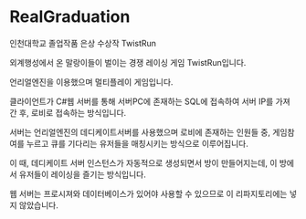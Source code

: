 # RealGraduation
인천대학교 졸업작품 은상 수상작 TwistRun

외계행성에서 온 말랑이들이 벌이는 경쟁 레이싱 게임 TwistRun입니다.

언리얼엔진을 이용했으며 멀티플레이 게임입니다.

클라이언트가 C#웹 서버를 통해 서버PC에 존재하는 SQL에 접속하여 서버 IP를 가져간 후, 로비로 접속하는 방식입니다.

서버는 언리얼엔진의 데디케이트서버를 사용했으며 로비에 존재하는 인원들 중, 게임참여를 누르고 큐를 기다리는 유저들을 매칭시키는 방식으로 이루어집니다.

이 때, 데디케이트 서버 인스턴스가 자동적으로 생성되면서 방이 만들어지는데, 이 방에서 유저들이 레이싱을 즐기는 방식입니다.

웹 서버는 프로시져와 데이터베이스가 있어야 사용할 수 있으므로 이 리파지토리에는 넣지 않았습니다.
